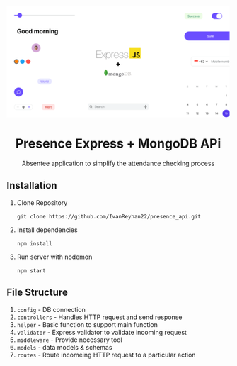 ![heading](https://raw.githubusercontent.com/IvanReyhan22/blob/main/images/Heading%20-%20api.png)

<h1 align="center">Presence Express + MongoDB APi</h1>
<p align="center">Absentee application to simplify the attendance checking process </p>

## Installation
1. Clone Repository
    ```
    git clone https://github.com/IvanReyhan22/presence_api.git
    ```
2. Install dependencies
    ```
    npm install
    ```
3. Run server with nodemon
    ```
    npm start
    ```

## File Structure

1. `config` - DB connection
2. `controllers` - Handles HTTP request and send response
3. `helper` - Basic function to support main function
4. `validator` - Express validator to validate incoming request
5. `middleware` - Provide necessary tool
6. `models` - data models & schemas
7. `routes` - Route incomeing HTTP request to a particular action